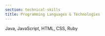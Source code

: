 ```yaml
---
section: technical-skills
title: Programming Languages & Technologies
---
```


Java, JavaScript, HTML, CSS, Ruby